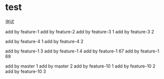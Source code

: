 # test
测试

add by feature-1
add by feature-2
add by feature-3 1
add by feature-3 2

add by feature-4 1
add by feature-4 2

add by feature-1 3
add by feature-1 4
add by feature-1 67
add by feature-1 69

add by master 1
add by master 2
add by feature-10 1
add by feature-10 2
add by feature-10 3

